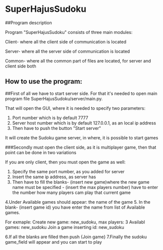 # SuperHajusSudoku

##Program description

Program "SuperHajusSudoku" consists of three main modules:

Client- where all the client side of communication is located

Server- where all the server side of communication is located

Common- where all the common part of files are located, for server and client side both


## How to use the program:

##First of all we have to start server side. For that it's needed to open main program file SuperHajusSudoku/server/main.py.

That will open the GUI, where it is needed to specify two parameters:

 1. Port number which is by default 7777
 2. Server host number which is by default 127.0.0.1, as an local ip address
 3. Then have to push the button "Start server"

It will create the Sudoku game server, in where, it is possible to start games


###Secondly must open the client side, as it is multiplayer game, then that point can be done in two variations

If you are only client, then you must open the game as well:

1. Specify the same port number, as you added for server
2. Insert the same ip address, as server has
3. Then have to fill the blanks- (insert new game)where the new game name must be specified
                               - (insert the max players number) have to enter the number how many players cam play that current game

4.Under Available games should appear: the name of the game
5. In the blank- (insert game id) you have enter the name from list of Available games.

For exmaple: Create new game: new_sudoku, max players: 3
Availabl games: new_sudoku
Join a game inserting id:
new_sudoku

6.If all the blanks are filled then push {Join game}
7.Finally the sudoku game_field will appear and you can start to play



